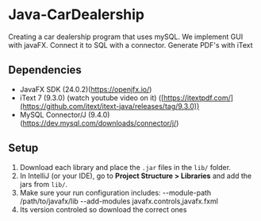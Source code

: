 # Java-CarDealership
Creating a car dealership program that uses mySQL. We implement GUI with javaFX. Connect it to SQL with a connector. Generate PDF's with iText

## Dependencies
- JavaFX SDK (24.0.2)(https://openjfx.io/)
- iText 7 (9.3.0) (watch youtube video on it) ([https://itextpdf.com/](https://github.com/itext/itext-java/releases/tag/9.3.0))
- MySQL Connector/J (9.4.0) (https://dev.mysql.com/downloads/connector/j/)

## Setup
1. Download each library and place the `.jar` files in the `lib/` folder.
2. In IntelliJ (or your IDE), go to **Project Structure > Libraries** and add the jars from `lib/`.
3. Make sure your run configuration includes: --module-path /path/to/javafx/lib --add-modules javafx.controls,javafx.fxml
4. Its version controled so download the correct ones
